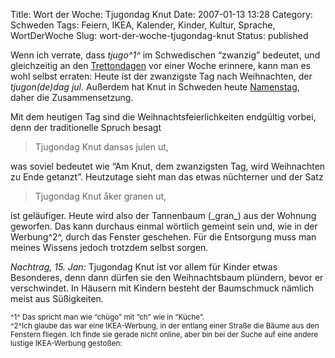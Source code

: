 Title: Wort der Woche: Tjugondag Knut
Date: 2007-01-13 13:28
Category: Schweden
Tags: Feiern, IKEA, Kalender, Kinder, Kultur, Sprache, WortDerWoche
Slug: wort-der-woche-tjugondag-knut
Status: published

Wenn ich verrate, dass *tjugo^1^* im Schwedischen “zwanzig” bedeutet,
und gleichzeitig an den
[Trettondagen](http://www.fiket.de/2007/01/06/dreikoenig-trettondagen/)
vor einer Woche erinnere, kann man es wohl selbst erraten: Heute ist der
zwanzigste Tag nach Weihnachten, der *tjugon(de)dag jul*. Außerdem hat
Knut in Schweden heute [Namenstag](http://schwedenwiki.de/Namenstage),
daher die Zusammensetzung.

Mit dem heutigen Tag sind die Weihnachtsfeierlichkeiten endgültig
vorbei, denn der traditionelle Spruch besagt

> Tjugondag Knut dansas julen ut,

was soviel bedeutet wie “Am Knut, dem zwanzigsten Tag, wird Weihnachten
zu Ende getanzt”. Heutzutage sieht man das etwas nüchterner und der Satz

> Tjugondag Knut åker granen ut,

ist geläufiger. Heute wird also der Tannenbaum (\_gran\_) aus der
Wohnung geworfen. Das kann durchaus einmal wörtlich gemeint sein und,
wie in der Werbung^2^, durch das Fenster geschehen. Für die Entsorgung
muss man meines Wissens jedoch trotzdem selbst sorgen.

*Nachtrag, 15. Jan:* Tjugondag Knut ist vor allem für Kinder etwas
Besonderes, denn dann dürfen sie den Weihnachtsbaum plündern, bevor er
verschwindet. In Häusern mit Kindern besteht der Baumschmuck nämlich
meist aus Süßigkeiten.

<small>^1^ Das spricht man wie “chügo” mit “ch” wie in “Küche”.  
^2^Ich glaube das war eine IKEA-Werbung, in der entlang einer Straße
die Bäume aus den Fenstern fliegen. Ich finde sie gerade nicht online,
aber bin bei der Suche auf eine andere lustige IKEA-Werbung gestoßen:
</small><!--more-->

<p>
<object width="425" height="350">
<param name="movie" value="http://www.youtube.com/v/LgqVjsaxbJ4"></param><param name="wmode" value="transparent"></param>

<embed src="http://www.youtube.com/v/LgqVjsaxbJ4" type="application/x-shockwave-flash" wmode="transparent" width="425" height="350">
</embed>
</object>
</p>

